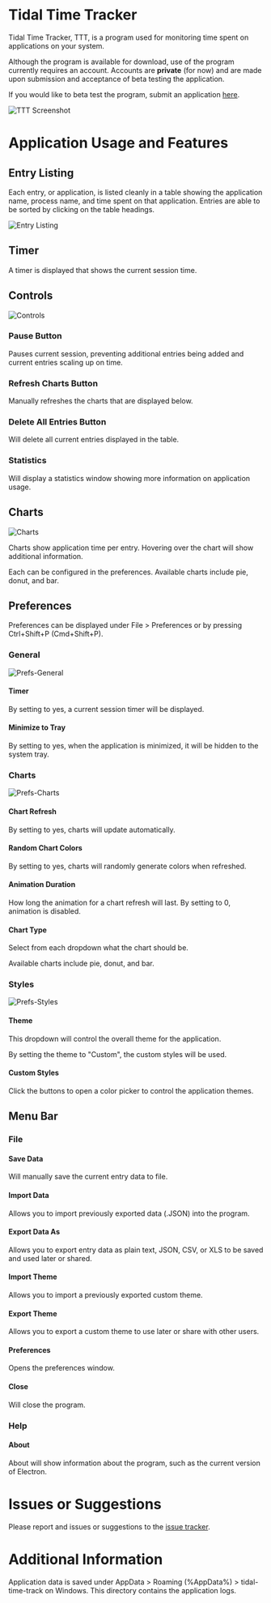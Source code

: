 # Tidal Time Tracker

Tidal Time Tracker, TTT, is a program used for monitoring time spent on applications on your system.

Although the program is available for download, use of the program currently requires an account. Accounts are **private** (for now) and are made upon submission and acceptance of beta testing the application.

If you would like to beta test the program, submit an application [here](https://forms.gle/DsUkRg5qnEFXaLcr6).

![TTT Screenshot](https://i.imgur.com/xS9Xtep.png)

# Application Usage and Features
## Entry Listing
Each entry, or application, is listed cleanly in a table showing the application name, process name, and time spent on that application. Entries are able to be sorted by clicking on the table headings.

![Entry Listing](https://i.imgur.com/Dq1zAng.png)

## Timer
A timer is displayed that shows the current session time.

## Controls

![Controls](https://i.imgur.com/evydAAG.png)

### Pause Button
Pauses current session, preventing additional entries being added and current entries scaling up on time.

### Refresh Charts Button
Manually refreshes the charts that are displayed below.

### Delete All Entries Button
Will delete all current entries displayed in the table.

### Statistics
Will display a statistics window showing more information on application usage.

## Charts

![Charts](https://i.imgur.com/MwaFwzt.png)

Charts show application time per entry. Hovering over the chart will show additional information.

Each can be configured in the preferences. Available charts include pie, donut, and bar.

## Preferences
Preferences can be displayed under File > Preferences or by pressing Ctrl+Shift+P (Cmd+Shift+P).

### General
![Prefs-General](https://i.imgur.com/ZRASIDV.png)
#### Timer
By setting to yes, a current session timer will be displayed.
#### Minimize to Tray
By setting to yes, when the application is minimized, it will be hidden to the system tray.

### Charts
![Prefs-Charts](https://i.imgur.com/YqdfLHK.png)
#### Chart Refresh
By setting to yes, charts will update automatically.
#### Random Chart Colors
By setting to yes, charts will randomly generate colors when refreshed.
#### Animation Duration
How long the animation for a chart refresh will last. By setting to 0, animation is disabled.
#### Chart Type
Select from each dropdown what the chart should be.

Available charts include pie, donut, and bar.

### Styles
![Prefs-Styles](https://i.imgur.com/DPBAtD2.png)
#### Theme
This dropdown will control the overall theme for the application.

By setting the theme to "Custom", the custom styles will be used.
#### Custom Styles
Click the buttons to open a color picker to control the application themes.

## Menu Bar

### File
#### Save Data
Will manually save the current entry data to file.
#### Import Data
Allows you to import previously exported data (.JSON) into the program.
#### Export Data As
Allows you to export entry data as plain text, JSON, CSV, or XLS to be saved and used later or shared.
#### Import Theme
Allows you to import a previously exported custom theme.
#### Export Theme
Allows you to export a custom theme to use later or share with other users.
#### Preferences
Opens the preferences window.
#### Close
Will close the program.

### Help
#### About
About will show information about the program, such as the current version of Electron.

# Issues or Suggestions
Please report and issues or suggestions to the [issue tracker](https://github.com/MiningMark48/tidal-time-track-electron/issues).

# Additional Information
Application data is saved under AppData > Roaming (%AppData%) > tidal-time-track on Windows. This directory contains the application logs. 
